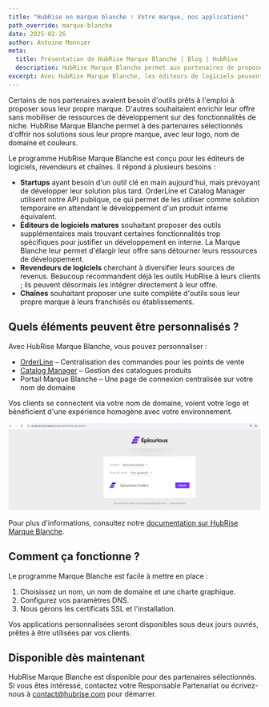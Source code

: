 ```yaml
---
title: "HubRise en marque blanche : Votre marque, nos applications"
path_override: marque-blanche
date: 2025-02-26
author: Antoine Monnier
meta:
  title: Présentation de HubRise Marque Blanche | Blog | HubRise
  description: HubRise Marque Blanche permet aux partenaires de proposer nos solutions sous leur propre marque, offrant une expérience fluide à leurs clients.
excerpt: Avec HubRise Marque Blanche, les éditeurs de logiciels peuvent proposer notre suite d'outils fiables et bien rodés sous leur propre marque. Que ce soit comme solution temporaire ou à long terme, cela leur permet d'élargir leur offre tout en restant concentrés sur le développement de leurs fonctionnalités métier.
---
```


[//]: # "Crédits photo: HubRise"

Certains de nos partenaires avaient besoin d'outils prêts à l'emploi à proposer sous leur propre marque. D'autres souhaitaient enrichir leur offre sans mobiliser de ressources de développement sur des fonctionnalités de niche. HubRise Marque Blanche permet à des partenaires sélectionnés d'offrir nos solutions sous leur propre marque, avec leur logo, nom de domaine et couleurs.

Le programme HubRise Marque Blanche est conçu pour les éditeurs de logiciels, revendeurs et chaînes. Il répond à plusieurs besoins :

- **Startups** ayant besoin d'un outil clé en main aujourd'hui, mais prévoyant de développer leur solution plus tard. OrderLine et Catalog Manager utilisent notre API publique, ce qui permet de les utiliser comme solution temporaire en attendant le développement d'un produit interne équivalent.
- **Éditeurs de logiciels matures** souhaitant proposer des outils supplémentaires mais trouvant certaines fonctionnalités trop spécifiques pour justifier un développement en interne. La Marque Blanche leur permet d'élargir leur offre sans détourner leurs ressources de développement.
- **Revendeurs de logiciels** cherchant à diversifier leurs sources de revenus. Beaucoup recommandent déjà les outils HubRise à leurs clients ; ils peuvent désormais les intégrer directement à leur offre.
- **Chaînes** souhaitant proposer une suite complète d'outils sous leur propre marque à leurs franchisés ou établissements.

## Quels éléments peuvent être personnalisés ?

Avec HubRise Marque Blanche, vous pouvez personnaliser :

- [OrderLine](/apps/orderline/overview) – Centralisation des commandes pour les points de vente
- [Catalog Manager](/apps/catalog-manager/overview) – Gestion des catalogues produits
- Portail Marque Blanche – Une page de connexion centralisée sur votre nom de domaine

Vos clients se connectent via votre nom de domaine, voient votre logo et bénéficient d'une expérience homogène avec votre environnement.

![Portail Marque Blanche](./001_white-label_portal.png)

Pour plus d'informations, consultez notre [documentation sur HubRise Marque Blanche](/docs/white-label).

## Comment ça fonctionne ?

Le programme Marque Blanche est facile à mettre en place :

1. Choisissez un nom, un nom de domaine et une charte graphique.
2. Configurez vos paramètres DNS.
3. Nous gérons les certificats SSL et l'installation.

Vos applications personnalisées seront disponibles sous deux jours ouvrés, prêtes à être utilisées par vos clients.

## Disponible dès maintenant

HubRise Marque Blanche est disponible pour des partenaires sélectionnés. Si vous êtes intéressé, contactez votre Responsable Partenariat ou écrivez-nous à contact@hubrise.com pour démarrer.

